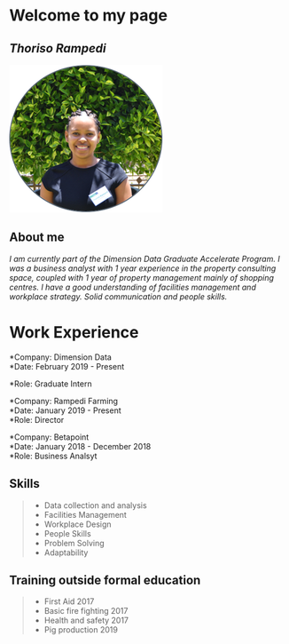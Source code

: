 # Welcome to my page
## *Thoriso Rampedi*

![image](https://github.com/Thoriso95/Thori/blob/master/Thori%20Grad.png)

## About me
*I am currently part of the Dimension Data Graduate Accelerate Program. I was a business analyst with 1 year experience in the property consulting space, coupled with 1 year of property management mainly of shopping centres. I have a good understanding of facilities management and workplace strategy. Solid communication and people skills.* 

# Work Experience 

*Company: Dimension Data  
*Date: February 2019 - Present 

*Role: Graduate Intern 

*Company: Rampedi Farming   
*Date: January 2019 - Present  
*Role: Director 

*Company: Betapoint   
*Date: January 2018 - December 2018  
*Role: Business Analsyt

## Skills 
>
> - Data collection and analysis
> - Facilities Management 
> - Workplace Design
> - People Skills 
> - Problem Solving 
> - Adaptability 

## Training outside formal education 
>
> - First Aid 2017
> - Basic fire fighting 2017
> - Health and safety 2017
> - Pig production 2019
 



 
 


 

 
